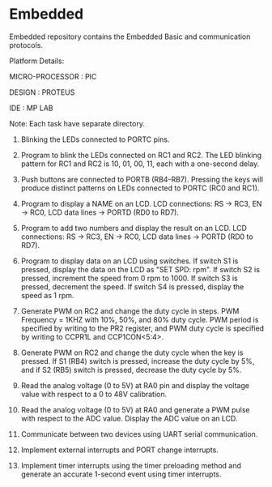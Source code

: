 # Embedded
Embedded repository contains the Embedded Basic and communication protocols.

Platform Details:

MICRO-PROCESSOR : PIC

DESIGN          : PROTEUS

IDE             : MP LAB

Note: Each task have separate directory.


1. Blinking the LEDs connected to PORTC pins.

2. Program to blink the LEDs connected on RC1 and RC2. The LED blinking pattern for RC1 and RC2 is 10, 01, 00, 11, each with a one-second delay.

3. Push buttons are connected to PORTB (RB4-RB7). Pressing the keys will produce distinct patterns on LEDs connected to PORTC (RC0 and RC1).

4. Program to display a NAME on an LCD. LCD connections: RS -> RC3, EN -> RC0, LCD data lines -> PORTD (RD0 to RD7).

5. Program to add two numbers and display the result on an LCD. LCD connections: RS -> RC3, EN -> RC0, LCD data lines -> PORTD (RD0 to RD7).

6. Program to display data on an LCD using switches. If switch S1 is pressed, display the data on the LCD as "SET SPD: rpm". If switch S2 is pressed, increment the speed from 0 rpm to 1000. If switch S3 is pressed, decrement the speed. If switch S4 is pressed, display the speed as 1 rpm.

7. Generate PWM on RC2 and change the duty cycle in steps. PWM Frequency = 1KHZ with 10%, 50%, and 80% duty cycle. PWM period is specified by writing to the PR2 register, and PWM duty cycle is specified by writing to CCPR1L and CCP1CON<5:4>.

8. Generate PWM on RC2 and change the duty cycle when the key is pressed. If S1 (RB4) switch is pressed, increase the duty cycle by 5%, and if S2 (RB5) switch is pressed, decrease the duty cycle by 5%.

9. Read the analog voltage (0 to 5V) at RA0 pin and display the voltage value with respect to a 0 to 48V calibration.

10. Read the analog voltage (0 to 5V) at RA0 and generate a PWM pulse with respect to the ADC value. Display the ADC value on an LCD.

11. Communicate between two devices using UART serial communication.

12. Implement external interrupts and PORT change interrupts.

13. Implement timer interrupts using the timer preloading method and generate an accurate 1-second event using timer interrupts.
